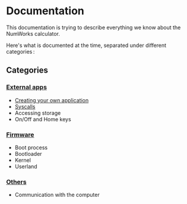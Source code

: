 # Documentation

This documentation is trying to describe everything we know about the NumWorks
calculator.

Here's what is documented at the time, separated under different categories :

## Categories

### [External apps](apps/)

- [Creating your own application](apps/creating-application)
- [Syscalls](apps/syscalls)
- Accessing storage
- On/Off and Home keys

### [Firmware](firmware/)

- Boot process
- Bootloader
- Kernel
- Userland

### [Others](others/)

- Communication with the computer
